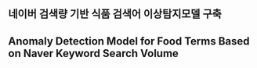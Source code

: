 ## 네이버 검색량 기반 식품 검색어 이상탐지모델 구축
## Anomaly Detection Model for Food Terms Based on Naver Keyword Search Volume